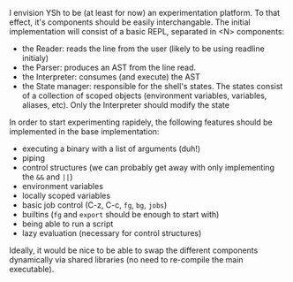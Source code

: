 
I envision YSh to be (at least for now) an experimentation platform. To that effect, it's components
should be easily interchangable. The initial implementation will consist of a basic REPL, separated
in \<N> components:

- the Reader: reads the line from the user (likely to be using readline initialy)
- the Parser: produces an AST from the line read.
- the Interpreter: consumes (and execute) the AST
- the State manager: responsible for the shell's states. The states consist of a collection of
  scoped objects (environment variables, variables, aliases, etc). Only the Interpreter should
  modify the state

In order to start experimenting rapidely, the following features should be implemented in the base
implementation:

- executing a binary with a list of arguments (duh!)
- piping
- control structures (we can probably get away with only implementing the `&&` and `||`)
- environment variables
- locally scoped variables
- basic job control (C-z, C-c, `fg`, `bg`, `jobs`)
- builtins (`fg` and `export` should be enough to start with)
- being able to run a script
- lazy evaluation (necessary for control structures)

Ideally, it would be nice to be able to swap the different components dynamically via shared libraries
(no need to re-compile the main executable).
